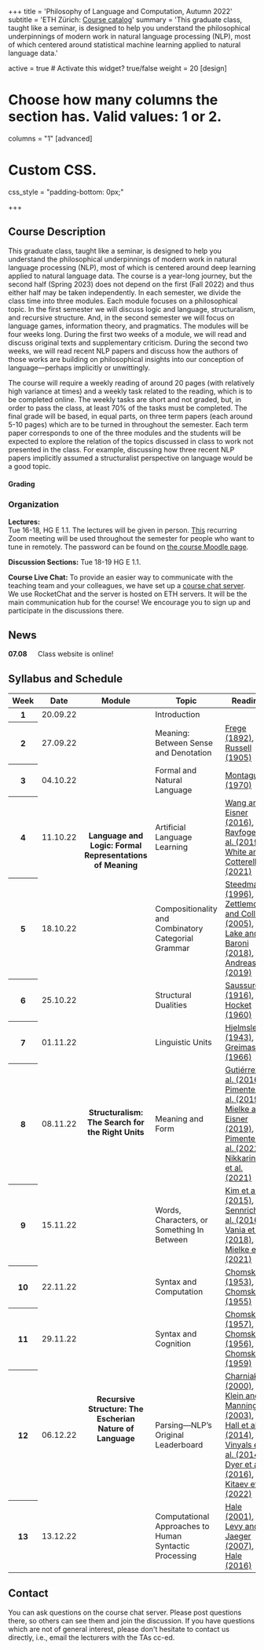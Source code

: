 
+++
title = 'Philosophy of Language and Computation, Autumn 2022'
subtitle = 'ETH Zürich: [Course catalog](http://www.vvz.ethz.ch/Vorlesungsverzeichnis/lerneinheit.view?semkez=2022W&ansicht=KATALOGDATEN&lerneinheitId=165779&lang=en)'
summary = 'This graduate class, taught like a seminar, is designed to help you understand the philosophical underpinnings of modern work in natural language processing (NLP), most of which centered around statistical machine learning applied to natural language data.'

active = true  # Activate this widget? true/false
weight = 20
[design]
  # Choose how many columns the section has. Valid values: 1 or 2.
  columns = "1"
[advanced]
 # Custom CSS. 
 css_style = "padding-bottom: 0px;"

+++
## Course Description
This graduate class, taught like a seminar, is designed to help you understand the philosophical underpinnings of modern work in natural language processing (NLP), most of which is centered around deep learning applied to natural language data. The course is a year-long journey, but the second half (Spring 2023) does not depend on the first (Fall 2022) and thus either half may be taken independently. In each semester, we divide the class time into three modules. Each module focuses on a philosophical topic. In the first semester we will discuss logic and language, structuralism, and recursive structure. And, in the second semester we will focus on language games, information theory, and pragmatics. The modules will be four weeks long. During the first two weeks of a module, we will read and discuss original texts and supplementary criticism. During the second two weeks, we will read recent NLP papers and discuss how the authors of those works are building on philosophical insights into our conception of language—perhaps implicitly or unwittingly. 

The course will require a weekly reading of around 20 pages (with relatively high variance at times) and a weekly task related to the reading, which is to be completed online. The weekly tasks are short and not graded, but, in order to pass the class, at least 70% of the tasks must be completed. The final grade will be based, in equal parts, on three term papers (each around 5-10 pages) which are to be turned in throughout the semester. Each term paper corresponds to one of the three modules and the students will be expected to explore the relation of the topics discussed in class to work not presented in the class. For example, discussing how three recent NLP papers implicitly assumed a structuralist perspective on language would be a good topic.

#### Grading	

### Organization 

**Lectures:** 	
Tue	16-18, HG E 1.1. 
The lectures will be given in person. [This](https://ethz.zoom.us/j/65437442808) recurring Zoom meeting will be used throughout the semester for people who want to tune in remotely.
The password can be found on [the course Moodle page](https://moodle-app2.let.ethz.ch/course/view.php?id=17937). 

**Discussion Sections:** 
Tue	18-19	HG E 1.1. 

**Course Live Chat:** 
To provide an easier way to communicate with the teaching team and your colleagues, we have set up a [course chat server](https://go.rocket.chat/invite?host=chat.rycolab.inf.ethz.ch&path=invite%2F42TBCY). 
We use RocketChat and the server is hosted on ETH servers.
It will be the main communication hub for the course! 
We encourage you to sign up and participate in the discussions there.

## News

**07.08** &emsp; Class website is online!  

## Syllabus and Schedule
<table class="table">
  <head>
    <base target="_blank">
  </head>
  <thead>
    <tr>
      <th scope="col" style='white-space:nowrap'>Week</th>
      <th scope="col" style='white-space:nowrap'>Date</th>
      <th scope="col" style='white-space:nowrap'>Module</th>
      <th scope="col" style='white-space:nowrap'>Topic</th>
      <th scope="col" style='white-space:nowrap'>Reading</th>
    </tr>
  </thead>
  <tbody>
    <tr>
      <th scope="row">1</th>
      <td>20.09.22</td>
      <td></td>
      <td>Introduction</td>
      <td></td>
    </tr>    
    <tr>
      <th scope="row">2</th>
      <td>27.09.22</td>
      <td rowspan="4" style="vertical-align : middle;text-align:center;" align="center"><b>Language and Logic: Formal Representations of Meaning</b></td>
      <td>Meaning: Between Sense and Denotation</td>
      <td>
        <a href="https://drive.google.com/file/d/1BU3dlFUepcXWFf1jNfjiJ0EObN0N6GaB/view?usp=sharing" target="_blank">Frege (1892)</a>, 
        <a href="https://drive.google.com/file/d/1W6dRnFaiot2Y-PJ5x-tUV9-UYSVXeVga/view?usp=sharing" target="_blank">Russell (1905)</a> 
      </td>
    </tr>  
    <tr>
      <th scope="row">3</th>
      <td>04.10.22</td>
      <td>Formal and Natural Language</td>
      <td>
        <a href="https://drive.google.com/file/d/1jBMNJNtxXJTT3mWnG102YYJEX44C_vgW/view?usp=sharing" target="_blank">Montague (1970)</a> 
      </td>
    </tr>   
    <tr>
      <th scope="row">4</th>
      <td>11.10.22</td>
      <td>Artificial Language Learning</td>
      <td>
        <a href="https://direct.mit.edu/tacl/article/doi/10.1162/tacl_a_00113/43379/The-Galactic-Dependencies-Treebanks-Getting-More" target="_blank">Wang and Eisner (2016)</a>, 
        <a href="https://aclanthology.org/N19-1356/" target="_blank">Ravfogel et al. (2019)</a>, 
        <a href="https://aclanthology.org/2021.acl-long.38.pdf" target="_blank">White and Cotterell (2021)</a> 
      </td>
    </tr>    
    <tr>
      <th scope="row">5</th>
      <td>18.10.22</td>
      <td>Compositionality and Combinatory Categorial Grammar</td>
      <td>
        <a href="https://www.inf.ed.ac.uk/teaching/courses/nlg/readings/ccgintro.pdf" target="_blank">Steedman (1996)</a>, 
        <a href="https://homes.cs.washington.edu/~lsz/papers/zc-uai05.pdf" target="_blank">Zettlemoyer and Collins (2005)</a>, 
        <a href="https://arxiv.org/abs/1711.00350" target="_blank">Lake and Baroni (2018)</a>, 
        <a href="https://arxiv.org/abs/1902.07181" target="_blank">Andreas (2019)</a> 
      </td>
    </tr>  
    <tr>
      <th scope="row">6</th>
      <td>25.10.22</td>
      <td rowspan="4" style="vertical-align : middle;text-align:center;" align="center"><b>Structuralism: The Search for the Right Units</b></td>
      <td>Structural Dualities</td>
      <td>
        <a href="https://drive.google.com/file/d/1adLFTigLCJumeEi7D8gDzPprgP1eA_Uu/view?usp=sharing" target="_blank">Saussure (1916)</a>, 
        <a href="https://drive.google.com/file/d/1nlOT3JAqTYRdN0z1yKVI2YcfTdx21Z28/view?usp=sharing" target="_blank">Hocket (1960)</a> 
      </td>
    </tr>    
    <tr>
      <th scope="row">7</th>
      <td>01.11.22</td>
      <td>Linguistic Units</td>
      <td>
        <a href="https://drive.google.com/file/d/1HGu3-ttI0TfJyOwW8e47BPqOrd7mir-0/view?usp=sharing" target="_blank">Hjelmslev (1943)</a>, 
        <a href="https://drive.google.com/file/d/1__98RMeryoF9zrNdcThf98rIC7dk_g9t/view?usp=sharing" target="_blank">Greimas (1966)</a> 
      </td>
    </tr>    
    <tr>
      <th scope="row">8</th>
      <td>08.11.22</td>
      <td>Meaning and Form</td>
      <td>
        <a href="https://www.mit.edu/~rplevy/papers/gutierrez-levy-bergen-2016-acl.pdf" target="_blank">Gutiérrez et al. (2016)</a>, 
        <a href="https://aclanthology.org/P19-1171.pdf" target="_blank">Pimentel et al. (2019)</a>, 
        <a href="https://ojs.aaai.org//index.php/AAAI/article/view/4660" target="_blank">Mielke and Eisner (2019)</a>, 
        <a href="https://aclanthology.org/2021.naacl-main.349/" target="_blank">Pimentel et al. (2021)</a>, 
        <a href="https://aclanthology.org/2021.findings-acl.326.pdf" target="_blank">Nikkarinen et al. (2021)</a> 
      </td>
    </tr>  
    <tr>
      <th scope="row">9</th>
      <td>15.11.22</td>
      <td>Words, Characters, or Something In Between</td>
      <td>
        <a href="https://arxiv.org/abs/1508.06615" target="_blank">Kim et al. (2015)</a>, 
        <a href="https://aclanthology.org/P16-1162/" target="_blank">Sennrich et al. (2016)</a>, 
        <a href="https://aclanthology.org/D18-1278.pdf" target="_blank">Vania et al. (2018)</a>, 
        <a href="https://arxiv.org/abs/2112.10508" target="_blank">Mielke et al. (2021)</a> 
      </td>
    </tr>   
    <tr>
      <th scope="row">10</th>
      <td>22.11.22</td>
      <td rowspan="4" style="vertical-align : middle;text-align:center;" align="center"><b>Recursive Structure: The Escherian Nature of Language</b></td>
      <td>Syntax and Computation</td>
      <td>
        <a href="https://drive.google.com/file/d/1fp4e3d5aZRhjT0Vmc3MTNJmTVJaVatrV/view?usp=sharing" target="_blank">Chomsky (1953)</a>, 
        <a href="https://drive.google.com/file/d/194dcoT3yT-lz6yH1aoN2k43ICIu1XVE7/view?usp=sharing" target="_blank">Chomsky (1955)</a> 
      </td>
    </tr>    
    <tr>
      <th scope="row">11</th>
      <td>29.11.22</td>
      <td>Syntax and Cognition</td>
      <td>
        <a href="https://drive.google.com/file/d/1bLC898DAJhYsBl6HsEJQOZBfWOp1y9QC/view?usp=sharing" target="_blank">Chomsky (1957)</a>, 
        <a href="https://drive.google.com/file/d/1FOjOv66b_RC1F_oCTR7IDUfbV3aOFfeu/view?usp=sharing" target="_blank">Chomsky (1956)</a>, 
        <a href="https://drive.google.com/file/d/1DOGtoO1dSWD59zEYQ6_RCCw7759sY_8M/view?usp=sharing" target="_blank">Chomsky (1959)</a> 
      </td>
    </tr>   
    <tr>
      <th scope="row">12</th>
      <td>06.12.22</td>
      <td>Parsing—NLP’s Original Leaderboard</td>
      <td>
        <a href="https://aclanthology.org/A00-2018.pdf" target="_blank">Charniak (2000)</a>, 
        <a href="https://aclanthology.org/P03-1054/" target="_blank">Klein and Manning (2003)</a>, 
        <a href="https://aclanthology.org/P14-1022.pdf" target="_blank">Hall et al. (2014)</a>, 
        <a href="https://arxiv.org/abs/1412.7449" target="_blank">Vinyals et al. (2014)</a>, 
        <a href="https://arxiv.org/abs/1602.07776" target="_blank">Dyer et al. (2016)</a>, 
        <a href="https://aclanthology.org/2022.acl-long.220.pdf" target="_blank">Kitaev et al. (2022)</a> 
      </td>
    </tr>   
    <tr>
      <th scope="row">13</th>
      <td>13.12.22</td>
      <td>Computational Approaches to Human Syntactic Processing</td>
      <td>
        <a href="https://aclanthology.org/N01-1021/" target="_blank">Hale (2001)</a>, 
        <a href="http://www.mit.edu/~rplevy/papers/levy-jaeger-2007.pdf" target="_blank">Levy and Jaeger (2007)</a>, 
        <a href="https://compass.onlinelibrary.wiley.com/doi/10.1111/lnc3.12196" target="_blank">Hale (2016)</a> 
      </td>
    </tr> 
  </tbody>
</table>

## Contact
You can ask questions on the course chat server. 
Please post questions there, so others can see them and join the discussion. 
If you have questions which are not of general interest, please don't hesitate to contact us directly, i.e., email the lecturers with the TAs cc-ed.
